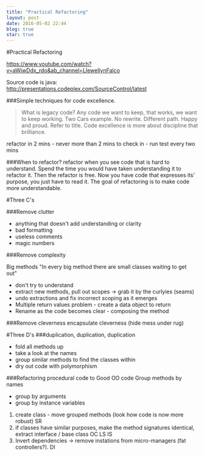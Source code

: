 ```yaml
---
title: "Practical Refactoring"
layout: post
date: 2016-05-02 22:44
blog: true
star: true
---
```


#Practical Refactoring

https://www.youtube.com/watch?v=aWiwDdx_rdo&ab_channel=LlewellynFalco

Source code is java: http://presentations.codeplex.com/SourceControl/latest

###Simple techniques for code excellence.

>What is legacy code? Any code we want to keep, that works, we want to keep working.
Two Cars example. No rewrite. Different path. Happy and proud. Refer to title.
Code excellence is more about discipline that brilliance.

refactor in 2 mins  - never more than 2 mins to check in - run test every two mins

###When to refactor?
refactor when you see code that is hard to understand.
Spend the time you would have taken understanding it to refactor it. Then the refactor is free.
Now you have code that expresses its’ purpose, you just have to read it.
The goal of refactoring is to make code more understandable.

#Three C's

###Remove clutter
- anything that doesn't add understanding or clarity
- bad formatting
- useless comments
- magic numbers

###Remove complexity

Big methods "In every big method there are small classes waiting to get out"
- don't try to understand
- extract new methods, pull out scopes -> grab it by the curlyies (seams)
- undo extractions and fix incorrect scoping as it emerges
- Multiple return values problem - create a data object to return
- Rename as the code becomes clear - composing the method

###Remove cleverness
encapsulate cleverness (hide mess under rug)

#Three D's
###duplication, duplication, duplication
- fold all methods up
- take a look at the names
- group similar methods to find the classes within
- dry out code with polymorphism

###Refactoring procedural code to Good OO code
Group methods by names
- group by arguments
- group by instance variables
1. create class - move grouped methods  (look how code is now more robust) SR
5. if classes have similar purposes, make the method signatures identical, extract interface / base class OC LS IS
7. Invert dependencies -> remove instations from micro-managers (fat controllers?). DI
